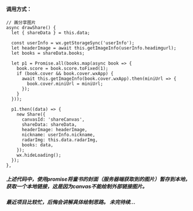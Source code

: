 #### 调用方式：
```
// 画分享图片
async drawShare() {
  let { shareData } = this.data;

  const userInfo = wx.getStorageSync('userInfo');
  let headerImage = await this.getImageInfo(userInfo.headimgurl);
  let books = shareData.books;

  let p1 = Promise.all(books.map(async book => {
    book.score = book.score.toFixed(1);
    if (book.cover && book.cover.wxApp) {
      await this.getImageInfo(book.cover.wxApp).then(miniUrl => {
        book.cover.miniUrl = miniUrl;
      });
    }
  }));

  p1.then((data) => {
    new Share({
      canvasId: 'shareCanvas',
      shareData: shareData,
      headerImage: headerImage,
      nickname: userInfo.nickname,
      radarImg: this.data.radarImg,
      books: data,
    });
    wx.hideLoading();
  });
},
```
##### 上述代码中，使用promise将童书的封面（服务器端获取到的图片）暂存到本地，获取一个本地链接，这是因为canvas不能绘制外部链接图片。
##### 最近项目比较忙，后悔会讲解具体绘制思路。 未完待续...
